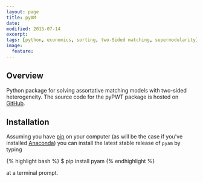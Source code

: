 ```yaml
---
layout: page
title: pyAM
date: 
modified: 2015-07-14
excerpt:
tags: [python, economics, sorting, two-Sided matching, supermodularity]
image:
  feature:
---
```


## Overview

Python package for solving assortative matching models with two-sided heterogeneity. The source code for the pyPWT package is hosted on [GitHub](https://github.com/davidrpugh/pyAM).

## Installation

Assuming you have [pip](https://pypi.python.org/pypi/pip) on your computer (as will be the case if you've installed [Anaconda](http://quant-econ.net/getting_started.html#installing-anaconda)) you can install the latest stable release of ``pyam`` by typing
    
{% highlight bash %}
    $ pip install pyam
{% endhighlight %}

at a terminal prompt.

